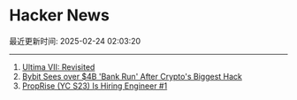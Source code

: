 # Hacker News

最近更新时间: 2025-02-24 02:03:20

--- 
1. [Ultima VII: Revisited](https://www.u7revisited.com/) 
2. [Bybit Sees over $4B 'Bank Run' After Crypto's Biggest Hack](https://www.coindesk.com/business/2025/02/22/bybit-sees-over-usd4-billion-bank-run-after-crypto-s-biggest-hack) 
3. [PropRise (YC S23) Is Hiring Engineer #1](https://www.ycombinator.com/companies/proprise/jobs/ppipLUK-founding-engineer) 
